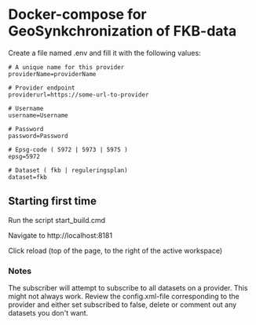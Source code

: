 # Docker-compose for GeoSynkchronization of FKB-data

Create a file named .env and fill it with the following values:
``` 
# A unique name for this provider
providerName=providerName 

# Provider endpoint
providerurl=https://some-url-to-provider 

# Username
username=Username 

# Password
password=Password 

# Epsg-code ( 5972 | 5973 | 5975 )
epsg=5972 

# Dataset ( fkb | reguleringsplan)
dataset=fkb 
``` 

## Starting first time

Run the script start_build.cmd

Navigate to http://localhost:8181

Click reload (top of the page, to the right of the active workspace)


### Notes

The subscriber will attempt to subscribe to all datasets on a provider. This might not always work. Review the config.xml-file corresponding to the provider and either set subscribed to false, delete or comment out any datasets you don't want.
